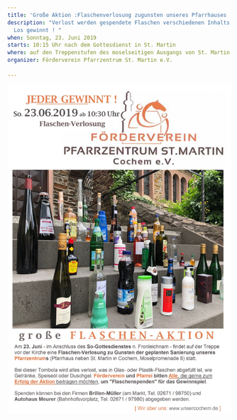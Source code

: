 ```yaml
---
title: 'Große Aktion :Flaschenverlosung zugunsten unseres Pfarrhauses  '
description: "Verlost werden gespendete Flaschen verschiedenen Inhalts.\n\n                                  Jedes
  Los gewinnt ! "
when: Sonntag, 23. Juni 2019
starts: 10:15 Uhr nach dem Gottesdienst in St. Martin
where: auf den Treppenstufen des moselseitigen Ausgangs von St. Martin
organizer: Förderverein Pfarrzentrum St. Martin e.V.

---
```

![](/images/FV-FA-Plakat-10.jpg)